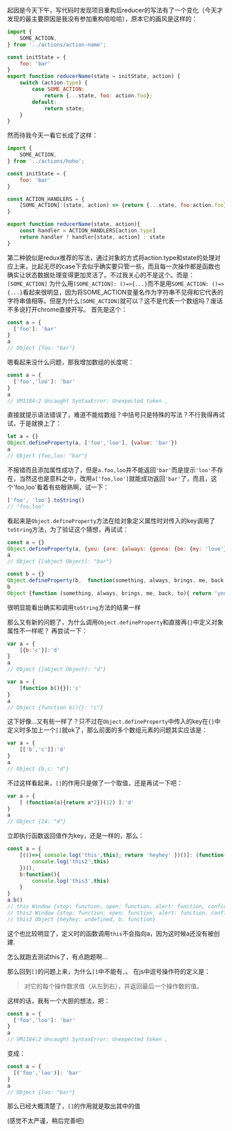 起因是今天下午，写代码时发现项目重构后reducer的写法有了一个变化（今天才发现的最主要原因是我没有参加重构哈哈哈），原本它的画风是这样的：
```JAVASCRIPT
import {
    SOME_ACTION,
} from '../actions/action-name';

const initState = {
    foo: 'bar'
}
export function reducerName(state = initState, action) {
    switch (action.type) {
        case SOME_ACTION:
            return {...state, foo: action.foo};
        default:
            return state;
    }
}
```
然而待我今天一看它长成了这样：
```JAVASCRIPT
import {
    SOME_ACTION,
} from '../actions/hoho';

const initState = {
    foo: 'bar'
}

const ACTION_HANDLERS = {
    [SOME_ACTION]:(state, action) => {return {...state, foo:action.foo}}
}

export function reducerName(state, action){
    const handler = ACTION_HANDLERS[action.type]
    return handler ? handler[state, action] : state
}
```
第二种貌似是redux推荐的写法，通过对象的方式将action.type和state的处理对应上来，比起无尽的case下去似乎确实要只管一些，而且每一次操作都是函数也确实让状态数据处理变得更加灵活了。不过我关心的不是这个。而是：
`[SOME_ACTION]`
为什么用`[SOME_ACTION]: ()=>{...}`而不是用`SOME_ACTION: ()=>{...}`看起来很明显，因为将SOME_ACTION变量名作为字符串不见得和它代表的字符串值相等。但是为什么`[SOME_ACTION]`就可以？这不是代表一个数组吗？废话不多说打开chrome直接开写。
首先是这个：
```JAVASCRIPT
const a = {
  ['foo']: 'bar'
}
a
// Object {foo: "bar"}
```
嗯看起来没什么问题，那我增加数组的长度呢：
```JAVASCRIPT
const a = {
  ['foo','loo']: 'bar'
}
a
// VM1184:2 Uncaught SyntaxError: Unexpected token ,
```
直接就提示语法错误了，难道不能给数组？中括号只是特殊的写法？不行我得再试试，于是就换上了：
```JAVASCRIPT
let a = {}
Object.defineProperty(a, ['foo','loo'], {value: 'bar'})
a
// Object {foo,loo: "bar"}
```
不报错而且添加属性成功了，但是`a.foo,loo`并不能返回`'bar'`而是提示`'loo'`不存在，当然这也是意料之中，改用`a['foo,loo']`就能成功返回`'bar'`了，而且，这个'foo,loo'看着有些眼熟啊，试一下：
```JAVASCRIPT
['foo', 'loo'].toString()
// "foo,loo"
```
看起来是`Object.defineProperty`方法在给对象定义属性时对传入的key调用了`toString`方法，为了验证这个猜想，再试试：
```JAVASCRIPT
const a = {}
Object.defineProperty(a, {you: {are: {always: {gonna: {be: {my: 'love'}}}}}}, {value: 'bar'})
a
// Object {[object Object]: "bar"}

const b = {}
Object.defineProperty(b,  function(something, always, brings, me, back, to){ return 'you'}, {value: 'bar'})
b
Object {function (something, always, brings, me, back, to){ return 'you'}: "bar"}
```
很明显能看出确实和调用`toString`方法的结果一样

那么又有新的问题了，为什么调用`Object.defineProperty`和直接再`{}`中定义对象属性不一样呢？
再尝试一下：
```JAVASCRIPT
var a = {
    [{b:'c'}]:'d'
}
a
// Object {[object Object]: "d"}
```

```JAVASCRIPT
var a = {
    [function b(){}]:'c'
}
a
// Object {function b(){}: "c"}
```

这下好像...又有些一样了？只不过在`Object.defineProperty`中传入的key在`{}`中定义时多加上一个`[]`就ok了，那么前面的多个数组元素的问题其实应该是：
```JAVASCRIPT
var a = {
	[['b','c']]:'d'
}
a
// Object {b,c: "d"}
```

不过这样看起来，`[]`的作用只是做了一个取值，还是再试一下吧：
```JAVASCRIPT
var a = {
    [ (function(a){return a*2})(12) ]:'d'
}
a
// Object {24: "d"}
```
立即执行函数返回值作为key，还是一样的，那么：
```JAVASCRIPT
const a = {
    [(()=>{ console.log('this',this); return 'heyhey' })()]: (function(){
        console.log('this2',this)
    })(),
    b:function(){
        console.log('this3',this)
    }
}
a.b()
// this Window {stop: function, open: function, alert: function, confirm: function, prompt: function…}
// this2 Window {stop: function, open: function, alert: function, confirm: function, prompt: function…}
// this3 Object {heyhey: undefined, b: function}
```
这个也比较明显了，定义时的函数调用`this`不会指向a，因为这时候a还没有被创建.

怎么就跑去测试this了，有点跑题啊...

那么回到`[]`的问题上来，为什么`[]`中不能有`,`。 
在js中逗号操作符的定义是：

> 对它的每个操作数求值（从左到右），并返回最后一个操作数的值。

这样的话，我有一个大胆的想法，把：
```JAVASCRIPT
const a = {
  ['foo','loo']: 'bar'
}
a
// VM1184:2 Uncaught SyntaxError: Unexpected token ,
```
变成：
```JAVASCRIPT
const a = {
  [('foo','loo')]: 'bar'
}
a
// Object {loo: "bar"}
```

那么已经大概清楚了，`[]`的作用就是取出其中的值

(感觉不太严谨，稍后完善吧)
